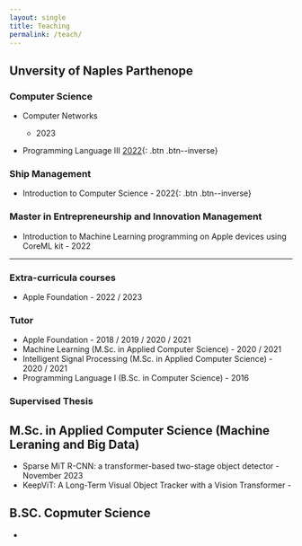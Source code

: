 ```yaml
---
layout: single
title: Teaching
permalink: /teach/
---
```


## Unversity of Naples Parthenope

### Computer Science

* Computer Networks
  - 2023

* Programming Language III [2022](#){: .btn .btn--inverse}


### Ship Management

* Introduction to Computer Science - 2022{: .btn .btn--inverse}


### Master in Entrepreneurship and Innovation Management

* Introduction to Machine Learning programming on Apple devices using CoreML kit - 2022

---

### Extra-curricula courses

* Apple Foundation - 2022 / 2023


### Tutor

* Apple Foundation - 2018 / 2019 / 2020 / 2021
* Machine Learning (M.Sc. in Applied Computer Science) - 2020 / 2021
* Intelligent Signal Processing (M.Sc. in Applied Computer Science) - 2020 / 2021
* Programming Language I (B.Sc. in Computer Science) - 2016


### Supervised Thesis

## M.Sc. in Applied Computer Science (Machine Leraning and Big Data)

* Sparse MiT R-CNN: a transformer-based two-stage object detector - November 2023
* KeepViT: A Long-Term Visual Object Tracker with a Vision Transformer - 

## B.SC. Copmuter Science

* 

